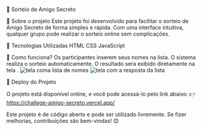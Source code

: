 🎁 Sorteio de Amigo Secreto

📌 Sobre o projeto
Este projeto foi desenvolvido para facilitar o sorteio de Amigo Secreto de forma simples e rápida. Com uma interface intuitiva, qualquer grupo pode realizar o sorteio online sem complicações.

🚀 Tecnologias Utilizadas
HTML
CSS
JavaScript

🎲 Como funciona?
Os participantes inserem seus nomes na lista.
O sistema realiza o sorteio automaticamente.
O resultado sera exibido diretamente na tela .
![tela coma lista de nomes](img\telaComALista.png)
![tela com a resposta da lista](img\telaComAResposta.png)


🔗 Deploy do Projeto

O projeto está disponível online, e você pode acessá-lo pelo link abaixo:
👉 https://challege-amigo-secreto.vercel.app/

Este projeto é de código aberto e pode ser utilizado livremente. Se fizer melhorias, contribuições são bem-vindas! 😊

